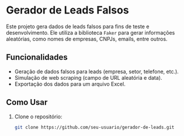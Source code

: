 # Gerador de Leads Falsos

Este projeto gera dados de leads falsos para fins de teste e desenvolvimento. Ele utiliza a biblioteca `Faker` para gerar informações aleatórias, como nomes de empresas, CNPJs, emails, entre outros.

## Funcionalidades

- Geração de dados falsos para leads (empresa, setor, telefone, etc.).
- Simulação de web scraping (campo de URL aleatória e data).
- Exportação dos dados para um arquivo Excel.

## Como Usar

1. Clone o repositório: 
   ```bash
   git clone https://github.com/seu-usuario/gerador-de-leads.git
